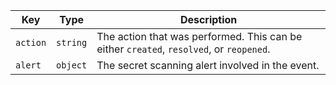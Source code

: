 Key | Type | Description
----|------|-------------
`action` |`string` | The action that was performed. This can be either `created`, `resolved`, or `reopened`.
`alert` |`object` | The secret scanning alert involved in the event.
